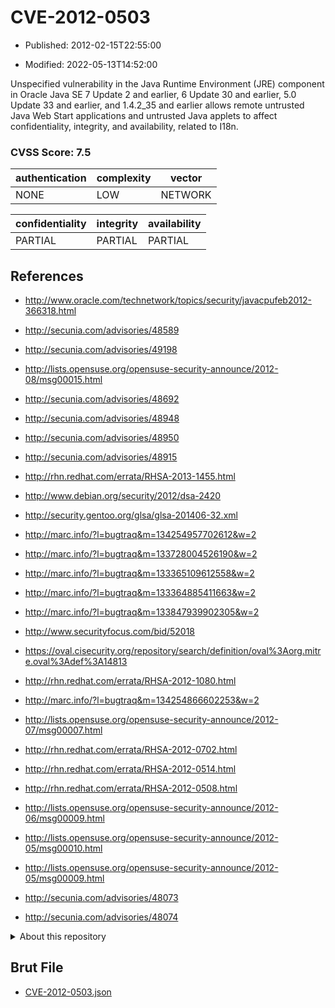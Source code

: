 # CVE-2012-0503

- Published: 2012-02-15T22:55:00

- Modified: 2022-05-13T14:52:00

Unspecified vulnerability in the Java Runtime Environment (JRE) component in Oracle Java SE 7 Update 2 and earlier, 6 Update 30 and earlier, 5.0 Update 33 and earlier, and 1.4.2_35 and earlier allows remote untrusted Java Web Start applications and untrusted Java applets to affect confidentiality, integrity, and availability, related to I18n.

### CVSS Score: **7.5**

| authentication | complexity | vector |
| --- | --- | --- |
| NONE | LOW | NETWORK |

| confidentiality | integrity | availability |
| --- | --- | --- |
| PARTIAL | PARTIAL | PARTIAL |

## References

* http://www.oracle.com/technetwork/topics/security/javacpufeb2012-366318.html

* http://secunia.com/advisories/48589

* http://secunia.com/advisories/49198

* http://lists.opensuse.org/opensuse-security-announce/2012-08/msg00015.html

* http://secunia.com/advisories/48692

* http://secunia.com/advisories/48948

* http://secunia.com/advisories/48950

* http://secunia.com/advisories/48915

* http://rhn.redhat.com/errata/RHSA-2013-1455.html

* http://www.debian.org/security/2012/dsa-2420

* http://security.gentoo.org/glsa/glsa-201406-32.xml

* http://marc.info/?l=bugtraq&m=134254957702612&w=2

* http://marc.info/?l=bugtraq&m=133728004526190&w=2

* http://marc.info/?l=bugtraq&m=133365109612558&w=2

* http://marc.info/?l=bugtraq&m=133364885411663&w=2

* http://marc.info/?l=bugtraq&m=133847939902305&w=2

* http://www.securityfocus.com/bid/52018

* https://oval.cisecurity.org/repository/search/definition/oval%3Aorg.mitre.oval%3Adef%3A14813

* http://rhn.redhat.com/errata/RHSA-2012-1080.html

* http://marc.info/?l=bugtraq&m=134254866602253&w=2

* http://lists.opensuse.org/opensuse-security-announce/2012-07/msg00007.html

* http://rhn.redhat.com/errata/RHSA-2012-0702.html

* http://rhn.redhat.com/errata/RHSA-2012-0514.html

* http://rhn.redhat.com/errata/RHSA-2012-0508.html

* http://lists.opensuse.org/opensuse-security-announce/2012-06/msg00009.html

* http://lists.opensuse.org/opensuse-security-announce/2012-05/msg00010.html

* http://lists.opensuse.org/opensuse-security-announce/2012-05/msg00009.html

* http://secunia.com/advisories/48073

* http://secunia.com/advisories/48074

<details>
<summary>About this repository</summary> 

  This repository is part of the project [Live Hack CVE](https://github.com/Live-Hack-CVE). Main website can be found [www.live-hack.org](https://www.live-hack.org) 
  
  Made by [Sn0wAlice](https://github.com/Sn0wAlice) for the people that care about security and need to have a feed of the latest CVEs. Hope you enjoy it, don't forget to star the repo and follow me on [Twitter](https://twitter.com/Sn0wAlice) and [Github](https://github.com/Sn0wAlice). And that is my [personnal website](https://www.alice-snow.me/)

  - [Home Page](https://github.com/Live-Hack-CVE)
  - [Framework](https://github.com/Live-Hack-CVE/cve-framework)
  - [CVE database](https://github.com/Live-Hack-CVE/full_database)
  - [Changelog](https://github.com/Live-Hack-CVE/Changelog)
</details>

## Brut File

* [CVE-2012-0503.json](https://raw.githubusercontent.com/Live-Hack-CVE/full_database/main/cves/2012/CVE-2012-0503.json)

